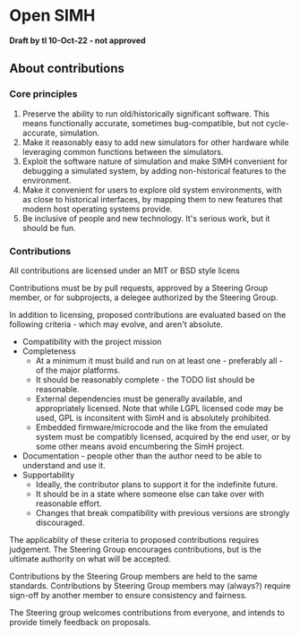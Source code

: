 # Open SIMH

**Draft by tl 10-Oct-22 - not approved**

## About contributions

### Core principles


1. Preserve the ability to run old/historically significant software. This means functionally accurate, sometimes bug-compatible, but not cycle-accurate, simulation.
2. Make it reasonably easy to add new simulators for other hardware while leveraging common functions between the simulators.
3. Exploit the software nature of simulation and make SIMH convenient for debugging a simulated system, by adding non-historical features to the environment.
4. Make it convenient for users to explore old system environments, with as close to historical interfaces, by mapping them to new features that modern host operating systems provide.
5. Be inclusive of people and new technology. It's serious work, but it should be fun.

### Contributions

All contributions are licensed under an MIT or BSD style licens

Contributions must be by pull requests, approved by a Steering Group member,
or for subprojects, a delegee authorized by the Steering Group.

In addition to licensing, proposed contributions are evaluated based on
the following criteria - which may evolve, and aren't absolute.

* Compatibility with the project mission
* Completeness
  * At a minimum it must build and run on at least one - preferably all - of the major platforms.
  * It should be reasonably complete - the TODO list should be reasonable.
  * External dependencies must be generally available, and appropriately licensed.  Note that while LGPL licensed code may be used, GPL is inconsitent with SimH and is absolutely prohibited.
  * Embedded firmware/microcode and the like from the emulated system must be compatibly licensed, acquired by the end user, or by some other means avoid encumbering the SimH project.
* Documentation - people other than the author need to be able to understand and use it.
* Supportability
  * Ideally, the contributor plans to support it for the indefinite future.
  * It should be in a state where someone else can take over with reasonable effort.
  * Changes that break compatibility with previous versions are strongly discouraged.

The applicablity of these criteria to proposed contributions
requires judgement.  The Steering Group encourages contributions, but
is the ultimate authority on what will be accepted.

Contributions by the Steering Group members are held to the same
standards.  Contributions by Steering Group members may (always?)
require sign-off by another member to ensure consistency and fairness.

The Steering group welcomes contributions from everyone, and
intends to provide timely feedback on proposals.

